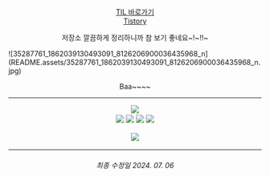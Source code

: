 <div align="center">
    <a href="https://github.com/mhd329/TIL" target="_blank">
        TIL 바로가기
    </a>
    <br>
    <a href="https://mhd329.tistory.com/">
        Tistory
    </a>
	<p>
    	저장소 깔끔하게 정리하니까 참 보기 좋네요~!~!!~
    </p>
</div>
![35287761_1862039130493091_8126206900036435968_n](README.assets/35287761_1862039130493091_8126206900036435968_n.jpg)

<div align="center">
    <p>
        Baa~~~~
    </p>
</div>

---

<div align="center"><a href="https://solved.ac/mhd329" target="_blank"><img src="http://mazassumnida.wtf/api/generate_badge?boj=mhd329"></a></div>

<div align="center">
    <img src="https://img.shields.io/badge/Python-3776AB?style=for-the-badge&logo=Python&logoColor=white">
    <img src="https://img.shields.io/badge/Java-FF9E0F?style=for-the-badge&logo=OpenJDK&logoColor=white">
    <img src="https://img.shields.io/badge/JavaScript-F7DF1E?style=for-the-badge&logo=JavaScript&logoColor=white">
    <img src="https://img.shields.io/badge/Mysql-4479A1?style=for-the-badge&logo=Mysql&logoColor=white">
    <br>
    <br>
</div>
<div align="center"><a href="https://github.com/mhd329/" target="_blank"><img src="https://github-readme-stats.vercel.app/api/top-langs/?username=mhd329&layout=compact"></a></div>

---

<div align="center">
	<h6>
    	최종 수정일 2024. 07. 06
    </h6>
</div>
